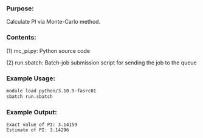 ### Purpose:

Calculate PI via Monte-Carlo method.

### Contents:

(1) mc_pi.py: Python source code

(2) run.sbatch: Batch-job submission script for sending the job to the queue

### Example Usage:

```bash
module load python/3.10.9-fasrc01
sbatch run.sbatch
```
	
### Example Output:

```
Exact value of PI: 3.14159
Estimate of PI: 3.14296
```

